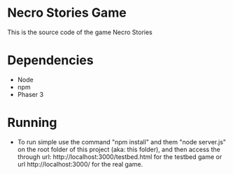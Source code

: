 # Necro Stories Game
This is the source code of the game Necro Stories

# Dependencies
 - Node
 - npm
 - Phaser 3

# Running
 - To run simple use the command "npm install" and them "node server.js" on the root folder of this project (aka: this folder),
 and then access the through url: http://localhost:3000/testbed.html for the testbed game or url http://localhost:3000/ for the real game.
